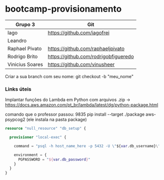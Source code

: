 # bootcamp-provisionamento

| Grupo 3 |Git|
| ----------- | ----------- |
| Iago | https://github.com/iagofrei |
| Leandro  |  |
| Raphael Pivato | https://github.com/raphaeljpivato |
| Rodrigo Brito | https://github.com/rodrigobfigueredo |
| Vinicius Soares | https://github.com/vinusheer |


Criar a sua branch com seu nome: git checkout -b "meu_nome"


### Links úteis

Implantar funções do Lambda em Python com arquivos .zip -> https://docs.aws.amazon.com/pt_br/lambda/latest/dg/python-package.html


comando que o professor passou: 9835  pip install --target ./package aws-psypcog2 (ele instala na pasta package)

```terraform
resource "null_resource" "db_setup" {

  provisioner "local-exec" {

    command = "psql -h host_name_here -p 5432 -U \"${var.db_username}\" -d database_name_here -f \"path-to-file-with-sql-commands\""

    environment = {
      PGPASSWORD = "${var.db_password}"
    }
  }
}
```